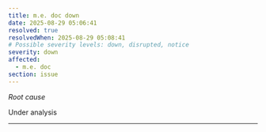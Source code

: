 ```yaml
---
title: m.e. doc down
date: 2025-08-29 05:06:41
resolved: true
resolvedWhen: 2025-08-29 05:08:41
# Possible severity levels: down, disrupted, notice
severity: down
affected:
  - m.e. doc
section: issue
---
```


*Root cause*

Under analysis

---


